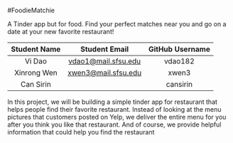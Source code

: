 #FoodieMatchie

A Tinder app but for food. Find your perfect matches near you and go on a date at your new favorite restaurant! 

|   Student Name   |      Student Email      | GitHub Username  |
| :--------------: | :---------------------: | :---------------:|
|  Vi Dao | vdao1@mail.sfsu.edu | vdao182 |
|  Xinrong Wen      |  xwen3@mail.sfsu.edu   |    xwen3      |
|  Can Sirin      |     |    cansirin     |


In this project, we will be building a simple tinder app for restaurant that helps people find their favorite restaurant. Instead of looking at the menu pictures that customers posted on Yelp, we deliver the entire menu for you after you think you like that restaurant. And of course, we provide helpful information that could help you find the restaurant 
